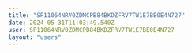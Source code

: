 ```yaml
---
title: "SP11064NRV0ZDMCPB84BKDZFRV7TW1E7BE0E4N727"
date: 2024-05-31T11:03:49.540Z
user: SP11064NRV0ZDMCPB84BKDZFRV7TW1E7BE0E4N727
layout: "users"
---
```

    